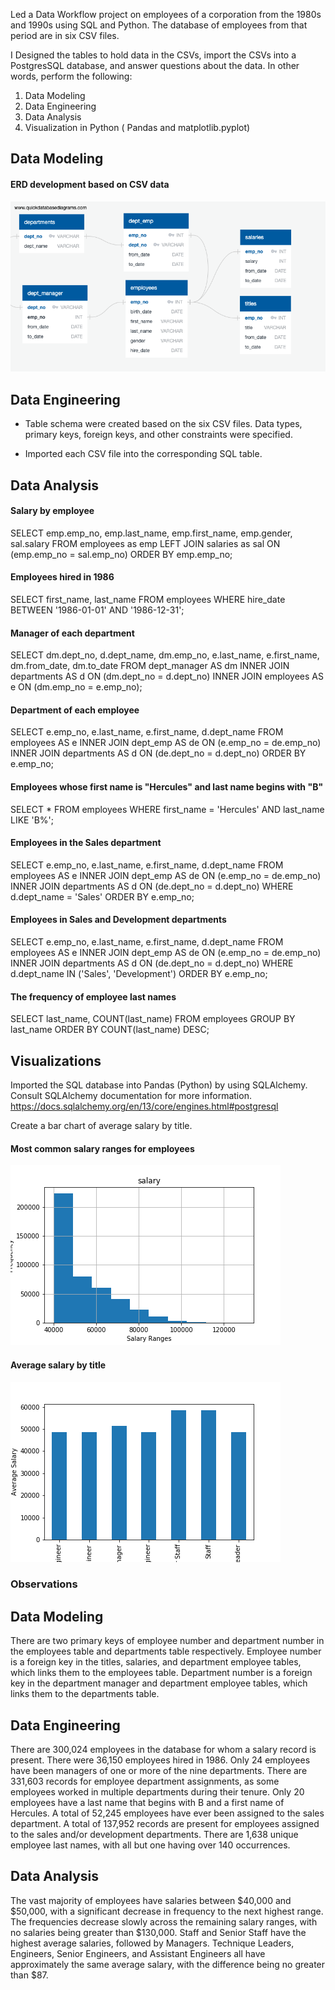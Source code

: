 Led a Data Workflow project on employees of a corporation from the 1980s and 1990s using SQL and Python. The database of employees from that period are in six CSV files.

I Designed the tables to hold data in the CSVs, import the CSVs into a PostgresSQL database, and answer questions about the data. In other words, perform the following:

1. Data Modeling
2. Data Engineering
3. Data Analysis
4. Visualization in Python ( Pandas and matplotlib.pyplot)

## Data Modeling

#### ERD development based on CSV data
![](images/ERD.png)

## Data Engineering

* Table schema were created based on the six CSV files. Data types, primary keys, foreign keys, and other constraints were specified.

* Imported each CSV file into the corresponding SQL table.

## Data Analysis

#### Salary by employee
SELECT  emp.emp_no,
        emp.last_name,
        emp.first_name,
        emp.gender,
        sal.salary
FROM employees as emp
    LEFT JOIN salaries as sal
    ON (emp.emp_no = sal.emp_no)
ORDER BY emp.emp_no;

#### Employees hired in 1986
SELECT first_name, last_name
FROM employees
WHERE hire_date BETWEEN '1986-01-01' AND '1986-12-31';

#### Manager of each department
SELECT  dm.dept_no,
        d.dept_name,
        dm.emp_no,
        e.last_name,
        e.first_name,
        dm.from_date,
        dm.to_date
FROM dept_manager AS dm
    INNER JOIN departments AS d
        ON (dm.dept_no = d.dept_no)
    INNER JOIN employees AS e
        ON (dm.emp_no = e.emp_no);

#### Department of each employee
SELECT  e.emp_no,
        e.last_name,
        e.first_name,
        d.dept_name
FROM employees AS e
    INNER JOIN dept_emp AS de
        ON (e.emp_no = de.emp_no)
    INNER JOIN departments AS d
        ON (de.dept_no = d.dept_no)
ORDER BY e.emp_no;

#### Employees whose first name is "Hercules" and last name begins with "B"
SELECT *
FROM employees
WHERE first_name = 'Hercules'
AND last_name LIKE 'B%';

#### Employees in the Sales department
SELECT  e.emp_no,
        e.last_name,
        e.first_name,
        d.dept_name
FROM employees AS e
    INNER JOIN dept_emp AS de
        ON (e.emp_no = de.emp_no)
    INNER JOIN departments AS d
        ON (de.dept_no = d.dept_no)
WHERE d.dept_name = 'Sales'
ORDER BY e.emp_no;

#### Employees in Sales and Development departments
SELECT  e.emp_no,
        e.last_name,
        e.first_name,
        d.dept_name
FROM employees AS e
    INNER JOIN dept_emp AS de
        ON (e.emp_no = de.emp_no)
    INNER JOIN departments AS d
        ON (de.dept_no = d.dept_no)
WHERE d.dept_name IN ('Sales', 'Development')
ORDER BY e.emp_no;

#### The frequency of employee last names
SELECT last_name, COUNT(last_name)
FROM employees
GROUP BY last_name
ORDER BY COUNT(last_name) DESC;

## Visualizations

Imported the SQL database into Pandas (Python) by using SQLAlchemy. Consult SQLAlchemy documentation for more information. https://docs.sqlalchemy.org/en/13/core/engines.html#postgresql

Create a bar chart of average salary by title.

#### Most common salary ranges for employees
![](images/histogram.png)

#### Average salary by title
![](images/bar.png)

### Observations

## Data Modeling
There are two primary keys of employee number and department number in the employees table and departments table respectively.
Employee number is a foreign key in the titles, salaries, and department employee tables, which links them to the employees table.
Department number is a foreign key in the department manager and department employee tables, which links them to the departments table.

## Data Engineering
There are 300,024 employees in the database for whom a salary record is present.
There were 36,150 employees hired in 1986.
Only 24 employees have been managers of one or more of the nine departments.
There are 331,603 records for employee department assignments, as some employees worked in multiple departments during their tenure.
Only 20 employees have a last name that begins with B and a first name of Hercules.
A total of 52,245 employees have ever been assigned to the sales department.
A total of 137,952 records are present for employees assigned to the sales and/or development departments.
There are 1,638 unique employee last names, with all but one having over 140 occurrences.

## Data Analysis
The vast majority of employees have salaries between $40,000 and $50,000, with a significant decrease in frequency to the next highest range. The frequencies decrease slowly across the remaining salary ranges, with no salaries being greater than $130,000.
Staff and Senior Staff have the highest average salaries, followed by Managers. Technique Leaders, Engineers, Senior Engineers, and Assistant Engineers all have approximately the same average salary, with the difference being no greater than $87.
